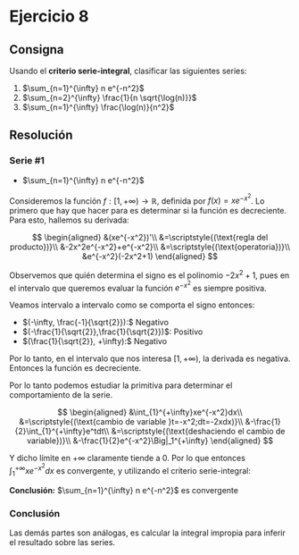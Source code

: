 # Ejercicio 8

## Consigna

Usando el **criterio serie-integral**, clasificar las siguientes series:

1. $\sum_{n=1}^{\infty} n e^{-n^2}$
2. $\sum_{n=2}^{\infty} \frac{1}{n \sqrt{\log(n)}}$
3. $\sum_{n=1}^{\infty} \frac{\log(n)}{n^2}$

## Resolución

### Serie #1

- $\sum_{n=1}^{\infty} n e^{-n^2}$

Consideremos la función $f:[1,+\infty)\to\mathbb{R}$, definida por $f(x)=xe^{-x^2}$. Lo primero que hay que hacer para es determinar si la función es decreciente. Para esto, hallemos su derivada:

$$
\begin{aligned}
&(xe^{-x^2})'\\
&=\scriptstyle{(\text{regla del producto})}\\
&-2x^2e^{-x^2}+e^{-x^2}\\
&=\scriptstyle{(\text{operatoria})}\\
&e^{-x^2}(-2x^2+1)
\end{aligned}
$$

Observemos que quién determina el signo es el polinomio $-2x^2+1$, pues en el intervalo que queremos evaluar la función $e^{-x^2}$ es siempre positiva.

Veamos intervalo a intervalo como se comporta el signo entonces:

- $(-\infty, \frac{-1}{\sqrt{2}}):$ Negativo
- $(-\frac{1}{\sqrt{2}},\frac{1}{\sqrt{2}})$: Positivo
- $(\frac{1}{\sqrt{2}}, +\infty):$ Negativo

Por lo tanto, en el intervalo que nos interesa $[1,+\infty)$, la derivada es negativa. Entonces la función es decreciente.

Por lo tanto podemos estudiar la primitiva para determinar el comportamiento de la serie.

$$
\begin{aligned}
&\int_{1}^{+\infty}xe^{-x^2}dx\\
&=\scriptstyle{(\text{cambio de variable }t=-x^2;dt=-2xdx)}\\
&-\frac{1}{2}\int_{1}^{+\infty}e^tdt\\
&=\scriptstyle{(\text{deshaciendo el cambio de variable})}\\
&-\frac{1}{2}e^{-x^2}\Big|_1^{+\infty}
\end{aligned}
$$

Y dicho límite en $+\infty$ claramente tiende a $0$. Por lo que entonces $\int_{1}^{+\infty}xe^{-x^2}dx$ es convergente, y utilizando el criterio serie-integral:

**Conclusión:** $\sum_{n=1}^{\infty} n e^{-n^2}$ es convergente

### Conclusión

Las demás partes son análogas, es calcular la integral impropia para inferir el resultado sobre las series.
